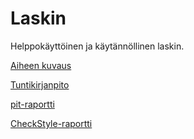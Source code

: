 # Laskin

Helppokäyttöinen ja käytännöllinen laskin.

[Aiheen kuvaus](dokumentaatio/aiheenKuvausJaRakenne.md)

[Tuntikirjanpito](dokumentaatio/tuntikirjanpito.md)

[pit-raportti](https://htmlpreview.github.io/?https://github.com/kalppi/Laskin/blob/master/dokumentaatio/pit-raportti/201702102058/index.html)

[CheckStyle-raportti](https://htmlpreview.github.io/?https://github.com/kalppi/Laskin/blob/master/dokumentaatio/checkstyle-raportti/site/checkstyle.html)
